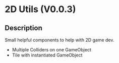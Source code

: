 # 2D Utils (V0.0.3)

## Description

Small helpful components to help with 2D game dev.

- Multiple Colliders on one GameObject
- Tile with instantiated GameObject
